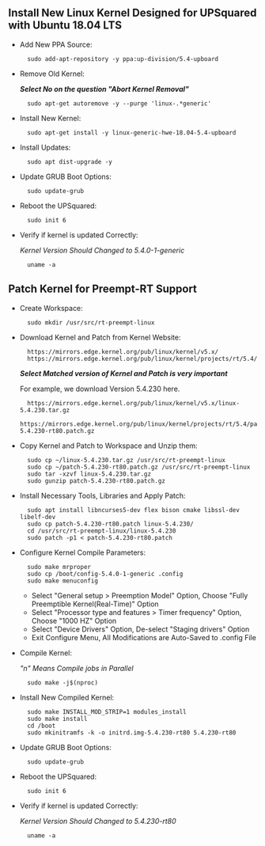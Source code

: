 ## Install New Linux Kernel Designed for UPSquared with Ubuntu 18.04 LTS

- Add New PPA Source:

        sudo add-apt-repository -y ppa:up-division/5.4-upboard

- Remove Old Kernel:

    ***Select No on the question "Abort Kernel Removal"***

        sudo apt-get autoremove -y --purge 'linux-.*generic'

- Install New Kernel:

        sudo apt-get install -y linux-generic-hwe-18.04-5.4-upboard

- Install Updates:

        sudo apt dist-upgrade -y

- Update GRUB Boot Options:

        sudo update-grub

- Reboot the UPSquared:

        sudo init 6

- Verify if kernel is updated Correctly:

    *Kernel Version Should Changed to 5.4.0-1-generic*

        uname -a

## Patch Kernel for Preempt-RT Support

- Create Workspace:

        sudo mkdir /usr/src/rt-preempt-linux

- Download Kernel and Patch from Kernel Website:

        https://mirrors.edge.kernel.org/pub/linux/kernel/v5.x/
        https://mirrors.edge.kernel.org/pub/linux/kernel/projects/rt/5.4/

    ***Select Matched version of Kernel and Patch is very important***

    For example, we download Version 5.4.230 here.

        https://mirrors.edge.kernel.org/pub/linux/kernel/v5.x/linux-5.4.230.tar.gz
        https://mirrors.edge.kernel.org/pub/linux/kernel/projects/rt/5.4/patch-5.4.230-rt80.patch.gz

- Copy Kernel and Patch to Workspace and Unzip them:

        sudo cp ~/linux-5.4.230.tar.gz /usr/src/rt-preempt-linux
        sudo cp ~/patch-5.4.230-rt80.patch.gz /usr/src/rt-preempt-linux
        sudo tar -xzvf linux-5.4.230.tar.gz
        sudo gunzip patch-5.4.230-rt80.patch.gz

- Install Necessary Tools, Libraries and Apply Patch:

        sudo apt install libncurses5-dev flex bison cmake libssl-dev libelf-dev
        sudo cp patch-5.4.230-rt80.patch linux-5.4.230/
        cd /usr/src/rt-preempt-linux/linux-5.4.230
        sudo patch -p1 < patch-5.4.230-rt80.patch

- Configure Kernel Compile Parameters:

        sudo make mrproper
        sudo cp /boot/config-5.4.0-1-generic .config
        sudo make menuconfig

    - Select "General setup > Preemption Model" Option, Choose "Fully Preemptible Kernel(Real-Time)" Option
    - Select "Processor type and features > Timer frequency" Option, Choose "1000 HZ" Option
    - Select "Device Drivers" Option, De-select "Staging drivers" Option
    - Exit Configure Menu, All Modifications are Auto-Saved to .config File

- Compile Kernel:

    *"n" Means Compile jobs in Parallel*

        sudo make -j$(nproc)

- Install New Compiled Kernel:

        sudo make INSTALL_MOD_STRIP=1 modules_install
        sudo make install
        cd /boot
        sudo mkinitramfs -k -o initrd.img-5.4.230-rt80 5.4.230-rt80

- Update GRUB Boot Options:

        sudo update-grub

- Reboot the UPSquared:

        sudo init 6

- Verify if kernel is updated Correctly:

    *Kernel Version Should Changed to 5.4.230-rt80*

        uname -a
